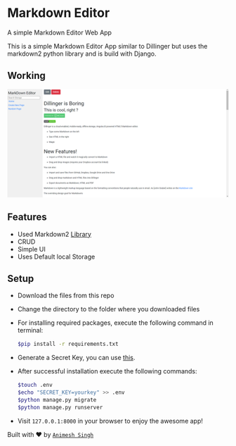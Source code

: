 # Markdown Editor
A simple Markdown Editor Web App 

This is a simple Markdown Editor App similar to Dillinger but uses the markdown2 python library and is build with Django.

## Working

![Django Editor](results/res.png)

## Features

- Used Markdown2 [Library](https://pypi.org/project/markdown2/)
- CRUD
- Simple UI
- Uses Default local Storage

## Setup

- Download the files from this repo
- Change the directory to the folder where you downloaded files
- For installing required packages, execute the following command in terminal:

    ```bash
    $pip install -r requirements.txt
    ```

- Generate a Secret Key, you can use [this](https://miniwebtool.com/django-secret-key-generator/).
- After successful installation execute the following commands:

    ```bash
    $touch .env
    $echo "SECRET_KEY=yourkey" >> .env
    $python manage.py migrate
    $python manage.py runserver
    ```

- Visit `127.0.0.1:8000` in your browser to enjoy the awesome app!

Built with ♥ by [`Animesh Singh`](http://github.com/AnimeshRy)
